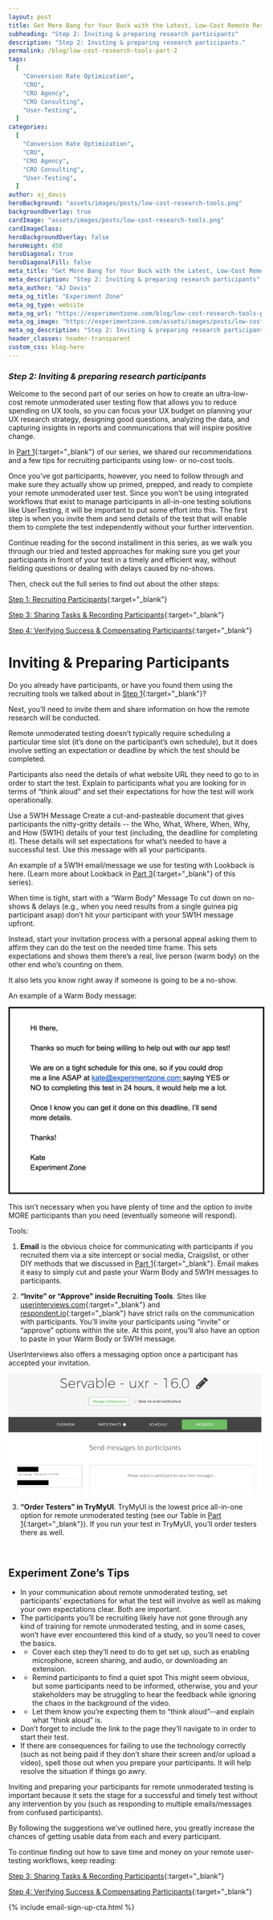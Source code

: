 ```yaml
---
layout: post
title: Get More Bang for Your Buck with the Latest, Low-Cost Remote Research Tools
subheading: "Step 2: Inviting & preparing research participants"
description: "Step 2: Inviting & preparing research participants."
permalink: /blog/low-cost-research-tools-part-2
tags:
  [
    "Conversion Rate Optimization",
    "CRO",
    "CRO Agency",
    "CRO Consulting",
    "User-Testing",
  ]
categories:
  [
    "Conversion Rate Optimization",
    "CRO",
    "CRO Agency",
    "CRO Consulting",
    "User-Testing",
  ]
author: aj_davis
heroBackground: "assets/images/posts/low-cost-research-tools.png"
backgroundOverlay: true
cardImage: "assets/images/posts/low-cost-research-tools.png"
cardImageClass:
heroBackgroundOverlay: false
heroHeight: 450
heroDiagonal: true
heroDiagonalFill: false
meta_title: "Get More Bang for Your Buck with the Latest, Low-Cost Remote Research Tools"
meta_description: "Step 2: Inviting & preparing research participants"
meta_author: "AJ Davis"
meta_og_title: "Experiment Zone"
meta_og_type: website
meta_og_url: "https://experimentzone.com/blog/low-cost-research-tools-part-1"
meta_og_image: "https://experimentzone.com/assets/images/posts/low-cost-research-tools.png"
meta_og_description: "Step 2: Inviting & preparing research participants"
header_classes: header-transparent
custom_css: blog-hero
---
```


<style>@media (min-width: 768px) {.hero-image .hero-text h1 {font-size: 3.5rem}} .hero-image .hero-text h1 {font-size: 2.7rem;} .content p img {margin: 20px 0 20px 0}</style>

### _Step 2: Inviting & preparing research participants_

Welcome to the second part of our series on how to create an ultra-low-cost remote unmoderated user testing flow that allows you to reduce spending on UX tools, so you can focus your UX budget on planning your UX research strategy, designing good questions, analyzing the data, and capturing insights in reports and communications that will inspire positive change.

In [Part 1](/blog/low-cost-research-tools-part-1){:target="\_blank"} of our series, we shared our recommendations and a few tips for recruiting participants using low- or no-cost tools.

Once you’ve got participants, however, you need to follow through and make sure they actually show up primed, prepped, and ready to complete your remote unmoderated user test. Since you won’t be using integrated workflows that exist to manage participants in all-in-one testing solutions like UserTesting, it will be important to put some effort into this. The first step is when you invite them and send details of the test that will enable them to complete the test independently without your further intervention.

Continue reading for the second installment in this series, as we walk you through our tried and tested approaches for making sure you get your participants in front of your test in a timely and efficient way, without fielding questions or dealing with delays caused by no-shows.

Then, check out the full series to find out about the other steps:

[Step 1: Recruiting Participants](/blog/low-cost-research-tools-part-1){:target="\_blank"}

[Step 3: Sharing Tasks & Recording Participants](/blog/low-cost-research-tools-part-3){:target="\_blank"}

[Step 4: Verifying Success & Compensating Participants](/blog/low-cost-research-tools-part-4){:target="\_blank"}

# Inviting & Preparing Participants

Do you already have participants, or have you found them using the recruiting tools we talked about in [Step 1](/blog/low-cost-research-tools-part-1){:target="\_blank"}?

Next, you’ll need to invite them and share information on how the remote research will be conducted.

Remote unmoderated testing doesn’t typically require scheduling a particular time slot (it’s done on the participant’s own schedule), but it does involve setting an expectation or deadline by which the test should be completed.

Participants also need the details of what website URL they need to go to in order to start the test. Explain to participants what you are looking for in terms of “think aloud” and set their expectations for how the test will work operationally.

Use a 5W1H Message
Create a cut-and-pasteable document that gives participants the nitty-gritty details -- the Who, What, Where, When, Why, and How (5W1H) details of your test (including, the deadline for completing it). These details will set expectations for what’s needed to have a successful test. Use this message with all your participants.

An example of a 5W1H email/message we use for testing with Lookback is here. (Learn more about Lookback in [Part 3](/blog/low-cost-research-tools-part-3){:target="\_blank"} of this series).

When time is tight, start with a “Warm Body” Message
To cut down on no-shows & delays (e.g., when you need results from a single guinea pig participant asap) don’t hit your participant with your 5W1H message upfront.

Instead, start your invitation process with a personal appeal asking them to affirm they can do the test on the needed time frame. This sets expectations and shows them there’s a real, live person (warm body) on the other end who’s counting on them.

It also lets you know right away if someone is going to be a no-show.

An example of a Warm Body message:

<p><img src="../../assets/images/posts/warm-body-message.png" alt="Research tool screen shot" style="border: solid"></p>

This isn’t necessary when you have plenty of time and the option to invite MORE participants than you need (eventually someone will respond).

Tools:

1.  **Email** is the obvious choice for communicating with participants if you recruited them via a site intercept or social media, Craigslist, or other DIY methods that we discussed in [Part 1](/blog/low-cost-research-tools-part-1){:target="\_blank"}. Email makes it easy to simply cut and paste your Warm Body and 5W1H messages to participants.

2.  **“Invite” or “Approve” inside Recruiting Tools**. Sites like [userinterviews.com](https://www.userinterviews.com/){:target="\_blank"} and [respondent.io](https://www.respondent.io/){:target="\_blank"} have strict rails on the communication with participants. You’ll invite your participants using “invite” or “approve” options within the site. At this point, you’ll also have an option to paste in your Warm Body or 5W1H message.

UserInterviews also offers a messaging option once a participant has accepted your invitation.

<p><img src="../../assets/images/posts/servable.png" alt="Research tool screen shot"></p>

3.  **“Order Testers” in TryMyUI**. TryMyUI is the lowest price all-in-one option for remote unmoderated testing (see our Table in [Part 1](/blog/low-cost-research-tools-part-1){:target="\_blank"}). If you run your test in TryMyUI, you’ll order testers there as well.

<br />

## Experiment Zone’s Tips

- In your communication about remote unmoderated testing, set participants’ expectations for what the test will involve as well as making your own expectations clear. Both are important.
- The participants you’ll be recruiting likely have not gone through any kind of training for remote unmoderated testing, and in some cases, won’t have ever encountered this kind of a study, so you’ll need to cover the basics.
- - Cover each step they’ll need to do to get set up, such as enabling microphone, screen sharing, and audio, or downloading an extension.
- - Remind participants to find a quiet spot This might seem obvious, but some participants need to be informed, otherwise, you and your stakeholders may be struggling to hear the feedback while ignoring the chaos in the background of the video.
- - Let them know you’re expecting them to “think aloud”--and explain what “think aloud” is.
- Don’t forget to include the link to the page they’ll navigate to in order to start their test.
- If there are consequences for failing to use the technology correctly (such as not being paid if they don’t share their screen and/or upload a video), spell those out when you prepare your participants. It will help resolve the situation if things go awry.

Inviting and preparing your participants for remote unmoderated testing is important because it sets the stage for a successful and timely test without any intervention by you (such as responding to multiple emails/messages from confused participants).

By following the suggestions we’ve outlined here, you greatly increase the chances of getting usable data from each and every participant.

To continue finding out how to save time and money on your remote user-testing workflows, keep reading:

[Step 3: Sharing Tasks & Recording Participants](/blog/low-cost-research-tools-part-3){:target="\_blank"}

[Step 4: Verifying Success & Compensating Participants](/blog/low-cost-research-tools-part-4){:target="\_blank"}

{% include email-sign-up-cta.html %}
